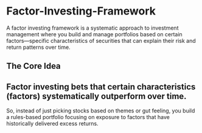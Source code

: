 # Factor-Investing-Framework

A factor investing framework is a systematic approach to investment management where you build and manage portfolios based on certain factors—specific characteristics of securities that can explain their risk and return patterns over time. 

 The Core Idea
 -------

 Factor investing bets that certain characteristics (factors) systematically outperform over time.
 ----

So, instead of just picking stocks based on themes or gut feeling, you build a rules-based portfolio focusing on exposure to factors that have historically delivered excess returns.
 



